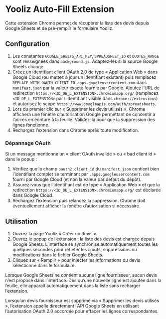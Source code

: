 # Yooliz Auto-Fill Extension

Cette extension Chrome permet de récupérer la liste des devis depuis Google Sheets et de pré-remplir le formulaire Yooliz.

## Configuration

1. Les constantes `GOOGLE_SHEETS_API_KEY`, `SPREADSHEET_ID` et `QUOTES_RANGE` sont renseignées dans `background.js`.
   Adaptez-les si la source Google Sheets change.
2. Créez un identifiant client OAuth 2.0 de type « Application Web » dans Google Cloud
   (ou mettez à jour un identifiant existant) puis remplacez
   `REPLACE_WITH_OAUTH_CLIENT_ID.apps.googleusercontent.com` dans `manifest.json` par
   la valeur exacte fournie par Google. Ajoutez l’URL de redirection
   `https://<ID_DE_L_EXTENSION>.chromiumapp.org/` (remplacez `<ID_DE_L_EXTENSION>` par
   l’identifiant visible dans `chrome://extensions`) et autorisez le scope
   `https://www.googleapis.com/auth/spreadsheets`.
3. Lors du premier clic sur « Supprimer les devis utilisés », Chrome affichera une
   fenêtre d’autorisation Google permettant de consentir à l’accès en écriture à la
   feuille. Validez-la pour que la suppression des lignes fonctionne.
4. Rechargez l’extension dans Chrome après toute modification.

### Dépannage OAuth

Si un message mentionne un « client OAuth invalide » ou « bad client id » dans le popup :

1. Vérifiez que le champ `oauth2.client_id` du `manifest.json` contient bien l’identifiant
   complet se terminant par `.apps.googleusercontent.com` fourni par Google Cloud (et non
   la valeur par défaut du dépôt).
2. Assurez-vous que l’identifiant est de type « Application Web » et que la redirection
   `https://<ID_DE_L_EXTENSION>.chromiumapp.org/` est déclarée dans Google Cloud.
3. Rechargez l’extension puis relancez la suppression. Chrome doit éventuellement afficher
   la fenêtre d’autorisation si nécessaire.

## Utilisation

1. Ouvrez la page Yooliz « Créer un devis ».
2. Ouvrez le popup de l’extension : la liste des devis est chargée depuis Google Sheets.
   L’interface se synchronise automatiquement toutes les quelques secondes pour
   refléter les ajouts, suppressions ou modifications dans le fichier Google Sheets.
3. Cliquez sur « Remplir » pour injecter les informations du devis sélectionné dans le formulaire.

Lorsque Google Sheets ne contient aucune ligne fournisseur, aucun devis n’est
proposé dans l’interface. Dès qu’une nouvelle ligne est ajoutée dans la feuille,
elle apparaît automatiquement dans la liste sans recharger l’extension.

Lorsqu’un devis fournisseur est supprimé via « Supprimer les devis utilisés », l’extension appelle directement
l’API Google Sheets en utilisant l’autorisation OAuth 2.0 accordée pour effacer les lignes correspondantes.
